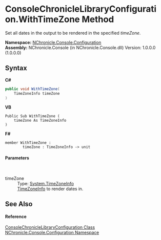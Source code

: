 # ConsoleChronicleLibraryConfiguration.WithTimeZone Method 
 

Set all dates in the output to be rendered in the specified *timeZone*.

**Namespace:**&nbsp;<a href="N_NChronicle_Console_Configuration.md">NChronicle.Console.Configuration</a><br />**Assembly:**&nbsp;NChronicle.Console (in NChronicle.Console.dll) Version: 1.0.0.0 (1.0.0.0)

## Syntax

**C#**<br />
``` C#
public void WithTimeZone(
	TimeZoneInfo timeZone
)
```

**VB**<br />
``` VB
Public Sub WithTimeZone ( 
	timeZone As TimeZoneInfo
)
```

**F#**<br />
``` F#
member WithTimeZone : 
        timeZone : TimeZoneInfo -> unit 

```


#### Parameters
&nbsp;<dl><dt>timeZone</dt><dd>Type: <a href="http://msdn2.microsoft.com/en-us/library/bb396389" target="_blank">System.TimeZoneInfo</a><br /><a href="http://msdn2.microsoft.com/en-us/library/bb396389" target="_blank">TimeZoneInfo</a> to render dates in.</dd></dl>

## See Also


#### Reference
<a href="T_NChronicle_Console_Configuration_ConsoleChronicleLibraryConfiguration.md">ConsoleChronicleLibraryConfiguration Class</a><br /><a href="N_NChronicle_Console_Configuration.md">NChronicle.Console.Configuration Namespace</a><br />
